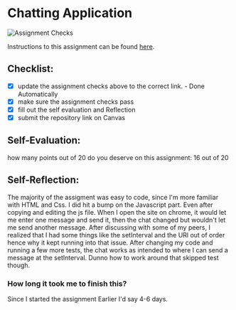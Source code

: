 Chatting Application
=====================
![Assignment Checks](https://s///github.com/Leach-IT3049C/4-chatting-application-smithpcpuc/workflows/Assignment%20Checks/badge.svg)

Instructions to this assignment can be found [here](#).

## Checklist:
- [x] update the assignment checks above to the correct link. - Done Automatically
- [X] make sure the assignment checks pass
- [X] fill out the self evaluation and Reflection
- [X] submit the repository link on Canvas

## Self-Evaluation:

how many points out of 20 do you deserve on this assignment:
16  out of 20
## Self-Reflection:
The majority of the assigment was easy to code, since I'm more familiar with HTML and Css. I did hit a bump on the Javascript part. Even after copying and editing the js file. When I open the site on chrome, it would let me enter one message and send it, then the chat changed but wouldn't let me send another message. After discussing with some of my peers, I realized that I had some things like the setInterval and the URl out of order hence why it kept running into that issue. After changing my code and running a few more tests, the chat works as intended to where I can send a message at the setInterval. Dunno how to work around that skipped test though.
### How long it took me to finish this?
Since I started the assignment Earlier I'd say 4-6 days.